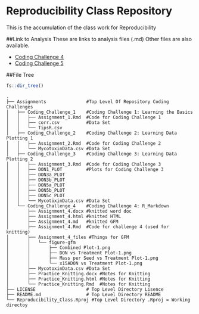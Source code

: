 # Reproducibility Class Repository
This is the accumulation of the class work for Reproducibility


##Link to Analysis
These are links to analysis files (.md) Other files are also available.

- [Coding Challenge 4](Assignments/Coding_Challenge_4/Assignment_4.md)
- [Coding Challenge 5](Assignments/Coding_Challenge_5/Assignment_5.md)

##File Tree
```r
fs::dir_tree()
```

```
.
├── Assignments               #Top Level Of Repository Coding Challenges
│   ├── Coding_Challenge_1    #Coding Challenge 1: Learning the Basics
│   │   ├── Assignment_1.Rmd  #Code for Coding Challenge 1
│   │   ├── corr.csv          #Data Set
│   │   └── TipsR.csv
│   ├── Coding_Challenge_2    #Coding Challenge 2: Learning Data Plotting 1
│   │   ├── Assignment_2.Rmd  #Code for Coding Challenge 2
│   │   └── MycotoxinData.csv #Data Set
│   ├── Coding_Challenge_3    #Coding Challenge 3: Learning Data Plotting 2
│   │   ├── Assignment_3.Rmd  #Code for Coding Challenge 3
│   │   ├── DON1_PLOT         #Plots for Coding Challenge 3
│   │   ├── DON3a_PLOT
│   │   ├── DON3b_PLOT
│   │   ├── DON5a_PLOT
│   │   ├── DON5b_PLOT
│   │   ├── DON5c_PLOT
│   │   └── MycotoxinData.csv #Data Set
│   └── Coding_Challenge_4    #Coding Challenge 4: R_Markdown
│       ├── Assignment_4.docx #knitted word doc
│       ├── Assignment_4.html #knitted HTML
│       ├── Assignment_4.md   #knitted GFM
│       ├── Assignment_4.Rmd  #Code for challenge 4 (used for knitting)
│       ├── Assignment_4_files #Things for GFM
│       │   └── figure-gfm
│       │       ├── Combined Plot-1.png
│       │       ├── DON vs Treatment Plot-1.png
│       │       ├── Mass per Seed vs Treatment Plot-1.png
│       │       └── x15ADON vs Treatment Plot-1.png
│       ├── MycotoxinData.csv #Data Set
│       ├── Practice_Knitting.docx #Notes for Knitting
│       ├── Practice_Knitting.html #Notes for Knitting
│       └── Practice_Knitting.Rmd  #Notes for Knitting
├── LICENSE                   # Top Level Directory Lisence
├── README.md                 # Top Level Directory README
└── Reproducibility_Class.Rproj #Top Level Directory .Rproj = Working directoy
```







